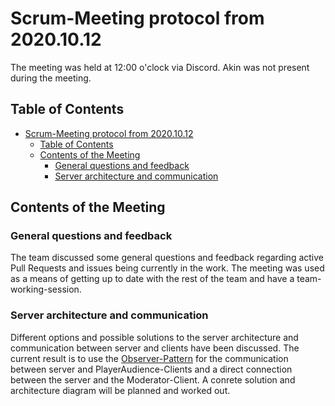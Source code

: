 # Scrum-Meeting protocol from 2020.10.12

The meeting was held at 12:00 o'clock via Discord. Akin was not present during the meeting.

## Table of Contents

- [Scrum-Meeting protocol from 2020.10.12](#scrum-meeting-protocol-from-20201012)
  - [Table of Contents](#table-of-contents)
  - [Contents of the Meeting](#contents-of-the-meeting)
    - [General questions and feedback](#general-questions-and-feedback)
    - [Server architecture and communication](#server-architecture-and-communication)


## Contents of the Meeting

### General questions and feedback

The team discussed some general questions and feedback regarding active Pull Requests and issues being currently in the work. The meeting was used as a means of getting up to date with the rest of the team and have a team-working-session.

### Server architecture and communication

Different options and possible solutions to the server architecture and communication between server and clients have been discussed. The current result is to use the [Observer-Pattern](https://en.wikipedia.org/wiki/Observer_pattern) for the communication between server and PlayerAudience-Clients and a direct connection between the server and the Moderator-Client. A conrete solution and architecture diagram will be planned and worked out.
